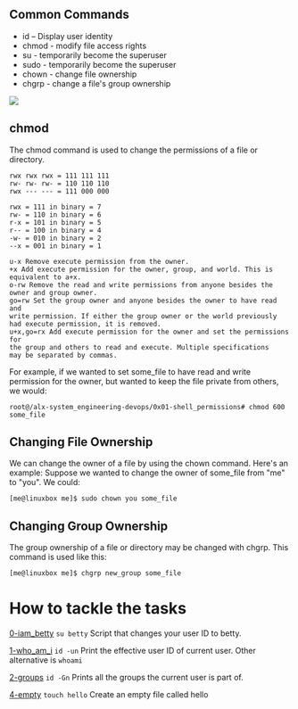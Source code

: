 ## Common Commands

* id – Display user identity<br>
* chmod - modify file access rights<br>
* su - temporarily become the superuser<br>
* sudo - temporarily become the superuser<br>
* chown - change file ownership<br>
* chgrp - change a file's group ownership<br>




![](http://linuxcommand.org/images/file_permissions.png)

## chmod
The chmod command is used to change the permissions of a file or directory.

```
rwx rwx rwx = 111 111 111
rw- rw- rw- = 110 110 110
rwx --- --- = 111 000 000

rwx = 111 in binary = 7
rw- = 110 in binary = 6
r-x = 101 in binary = 5
r-- = 100 in binary = 4
-w- = 010 in binary = 2
--x = 001 in binary = 1

```

```u+x Add execute permission for the owner.
u-x Remove execute permission from the owner.
+x Add execute permission for the owner, group, and world. This is
equivalent to a+x.
o-rw Remove the read and write permissions from anyone besides the
owner and group owner.
go=rw Set the group owner and anyone besides the owner to have read and
write permission. If either the group owner or the world previously
had execute permission, it is removed.
u+x,go=rx Add execute permission for the owner and set the permissions for
the group and others to read and execute. Multiple specifications
may be separated by commas.
```

For example, if we wanted to set some_file to have read and write permission for the owner, but wanted to keep the file private from others, we would:
```
root@/alx-system_engineering-devops/0x01-shell_permissions# chmod 600 some_file

```
## Changing File Ownership
We can change the owner of a file by using the chown command. Here's an example: Suppose we wanted to change the owner of some_file from "me" to "you". We could:

```[me@linuxbox me]$ sudo chown you some_file```

## Changing Group Ownership
The group ownership of a file or directory may be changed with chgrp. This command is used like this:

```[me@linuxbox me]$ chgrp new_group some_file```

# How to tackle the tasks

[0-iam_betty](https://github.com/Darryl-Mbae/alx-system_engineering-devops/blob/265fdab20605aa30ac0029ca29bdfaef28a1d17f/0x01-shell_permissions/0-iam_betty) ```su betty```  Script that changes your user ID to betty.

[1-who_am_i](https://github.com/Darryl-Mbae/alx-system_engineering-devops/blob/6dcef42130dc4a52b263a17fff74dd9c75f94ee6/0x01-shell_permissions/1-who_am_i) ```id -un``` Print the effective user ID of current user. Other alternative is ```whoami```

[2-groups](https://github.com/Darryl-Mbae/alx-system_engineering-devops/blob/7ad6a162a5c5c4b100346876ff4ed0d4699cd2e6/0x01-shell_permissions/2-groups) ```id -Gn``` Prints all the groups the current user is part of.

[4-empty](https://github.com/Darryl-Mbae/alx-system_engineering-devops/blob/69543d4d947a4b11c75e0c2209ce5bbacb69de5c/0x01-shell_permissions/4-empty) ```touch hello``` Create an empty file called hello
